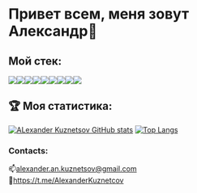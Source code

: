 # Привет всем, меня зовут Александр👋 #  
## Мой стек: ##  

<img src="https://img.icons8.com/color/48/000000/javascript--v2.png"/><img src="https://img.icons8.com/color/48/000000/react-native.png"/><img src="https://img.icons8.com/color/48/000000/nodejs.png"/><img src="https://img.icons8.com/color/48/000000/html-5--v1.png"/><img src="https://img.icons8.com/color/48/000000/css3.png"/><img src="https://img.icons8.com/external-tal-revivo-shadow-tal-revivo/48/000000/external-mongodb-a-cross-platform-document-oriented-database-program-logo-shadow-tal-revivo.png"/><img src="https://img.icons8.com/color/48/000000/webpack.png"/><img src="https://img.icons8.com/ios-filled/50/000000/git.png"/><img src="https://img.icons8.com/color/48/000000/figma--v2.png"/>

## :trophy: Моя статистика: ##
[![ALexander Kuznetsov GitHub stats](https://github-readme-stats.vercel.app/api?username=AlexTolevich&theme=graywhite&show_icons=true)](https://github.com/AlexTolevich) 
[![Top Langs](https://github-readme-stats.vercel.app/api/top-langs/?username=AlexTolevich&layout=compact&theme=graywhite)](https://github.com/AlexTolevich)

### Contacts:
📫alexander.an.kuznetsov@gmail.com  
💬https://t.me/AlexanderKuznetcov